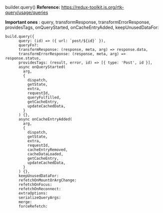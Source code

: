 builder.query()
**Reference:** https://redux-toolkit.js.org/rtk-query/usage/queries

**Important ones** : query, transformResponse, transformErrorResponse, providesTags, onQueryStarted, onCacheEntryAdded, keepUnusedDataFor:

```
build.query({
      query: (id) => ({ url: `post/${id}` }),
      queryFn?:
      transformResponse: (response, meta, arg) => response.data,
      transformErrorResponse: (response, meta, arg) => response.status,
      providesTags: (result, error, id) => [{ type: 'Post', id }],
      async onQueryStarted(
        arg,
        {
          dispatch,
          getState,
          extra,
          requestId,
          queryFulfilled,
          getCacheEntry,
          updateCachedData,
        }
      ) {},
      async onCacheEntryAdded(
        arg,
        {
          dispatch,
          getState,
          extra,
          requestId,
          cacheEntryRemoved,
          cacheDataLoaded,
          getCacheEntry,
          updateCachedData,
        }
      ) {},
      keepUnusedDataFor: 
      refetchOnMountOrArgChange:
      refetchOnFocus:
      refetchOnReconnect:
      extraOptions:
      serializeQueryArgs:
      merge:
      forceRefetch:
```
